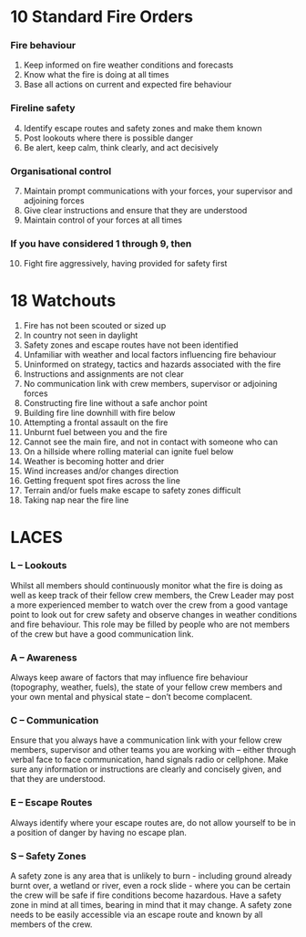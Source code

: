 # 10 Standard Fire Orders

### Fire behaviour
1. Keep informed on fire weather conditions and forecasts
2. Know what the fire is doing at all times
3. Base all actions on current and expected fire behaviour
### Fireline safety
4. Identify escape routes and safety zones and make them known
5. Post lookouts where there is possible danger
6. Be alert, keep calm, think clearly, and act decisively
### Organisational control
7. Maintain prompt communications with your forces, your supervisor and adjoining forces
8. Give clear instructions and ensure that they are understood
9. Maintain control of your forces at all times
### If you have considered 1 through 9, then
10. Fight fire aggressively, having provided for safety first


# 18 Watchouts
1. Fire has not been scouted or sized up
2. In country not seen in daylight
3. Safety zones and escape routes have not been identified
4. Unfamiliar with weather and local factors influencing fire behaviour
5. Uninformed on strategy, tactics and hazards associated with the fire
6. Instructions and assignments are not clear
7. No communication link with crew members, supervisor or adjoining forces
8. Constructing fire line without a safe anchor point
9. Building fire line downhill with fire below
10. Attempting a frontal assault on the fire
11. Unburnt fuel between you and the fire
12. Cannot see the main fire, and not in contact with someone who can
13. On a hillside where rolling material can ignite fuel below
14. Weather is becoming hotter and drier
15. Wind increases and/or changes direction
16. Getting frequent spot fires across the line
17. Terrain and/or fuels make escape to safety zones difficult
18. Taking nap near the fire line


# LACES
### L – Lookouts
Whilst all members should continuously monitor what the fire is doing as well as keep track of their fellow crew members, the Crew Leader may post a more experienced member to watch over the crew from a good vantage point to look out for crew safety and observe changes in weather conditions and fire behaviour. This role may be filled by people who are not members of the crew but have a good communication link.
### A – Awareness
Always keep aware of factors that may influence fire behaviour (topography, weather, fuels), the state of your fellow crew members and your own mental and physical state – don’t become complacent.
### C – Communication
Ensure that you always have a communication link with your fellow crew members, supervisor and other teams you are working with – either through verbal face to face communication, hand signals radio or cellphone. Make sure any information or instructions are clearly and concisely given, and that they are understood.
### E – Escape Routes
Always identify where your escape routes are, do not allow yourself to be in a position of danger by having no escape plan.
### S – Safety Zones
A safety zone is any area that is unlikely to burn - including ground already burnt over, a wetland or river, even a rock slide - where you can be certain the crew will be safe if fire conditions become hazardous. Have a safety zone in mind at all times, bearing in mind that it may change. A safety zone needs to be easily accessible via an escape route and known by all members of the crew.
